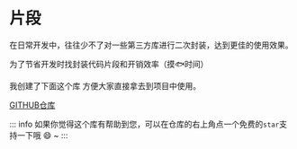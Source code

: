 # 片段

在日常开发中，往往少不了对一些第三方库进行二次封装，达到更佳的使用效果。

为了节省开发时找封装代码片段和开销效率（摸🐟时间）

 我创建了下面这个库  方便大家直接拿去到项目中使用。

[GITHUB仓库](https://github.com/QC2168/snippets)

::: info
如果你觉得这个库有帮助到您，可以在仓库的右上角点一个免费的`star`支持一下哦 :smile: ~
:::